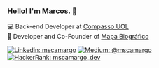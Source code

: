 ### Hello! I'm Marcos. 🤙

💻 Back-end Developer at [Compasso UOL](https://compasso.com.br/) <br>
🚀 Developer and Co-Founder of [Mapa Biográfico](https://mapabiografico.com.br/)

[![Linkedin: mscamargo](https://img.shields.io/badge/-Linkedin-0077B5?style=flat-square&logo=Linkedin&logoColor=white&link=https://www.linkedin.com/in/mscamargo/)](https://www.linkedin.com/in/mscamargo/)
[![Medium: @mscamargo](https://img.shields.io/badge/-Medium-12100E?style=flat-square&logo=Medium&logoColor=white&link=https://medium.com/@mscamargo)](https://medium.com/@mscamargo)
[![HackerRank: mscamargo_dev](https://img.shields.io/badge/-HackerRank-2EC866?style=flat-square&logo=HackerRank&logoColor=white&link=https://www.hackerrank.com/mscamargo)](https://www.hackerrank.com/mscamargo)

